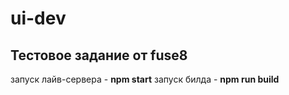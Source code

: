 # ui-dev
## Тестовое задание от fuse8
запуск лайв-сервера - **npm start**
запуск билда - **npm run build**
